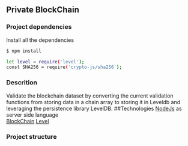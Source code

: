 ## Private BlockChain  


### Project dependencies
Install all the dependencies
 ```sh
$ npm install 
 ```

```sh
let level = require('level');
const SHA256 = require('crypto-js/sha256');
```
### Descrition
 Validate the blockchain dataset by converting the current validation functions from storing data in a chain array to storing it in Leveldb and leveraging the persistence library LevelDB. 
##Technologies 
<a href='https://nodejs.org/en/'>NodeJs<a> as server side language <br>
<a href='https://www.blockchain.com/'>BlockChain</a> 
 <a href='http://leveldb.org/'>Level<a>
### Project structure
